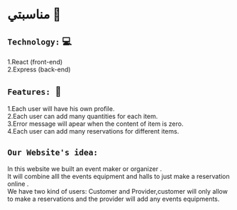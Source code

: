 # مناسبتي 🎊


## `Technology:`  💻
1.React (front-end)<br>
2.Express (back-end)

## `Features: `📌
1.Each user will have his own profile.<br>
2.Each user can add many quantities for each item.<br>
3.Error message will apear when the content of item is zero.<br>
4.Each user can add many reservations for different items.

## `Our Website's idea:`
In this website we built an event maker or organizer .<br>
It will combine alll the events equipment and halls to just make a reservation online .<br>
We have two kind of users: Customer and Provider,customer will only allow to make a reservations and the provider will add any events equipments.

